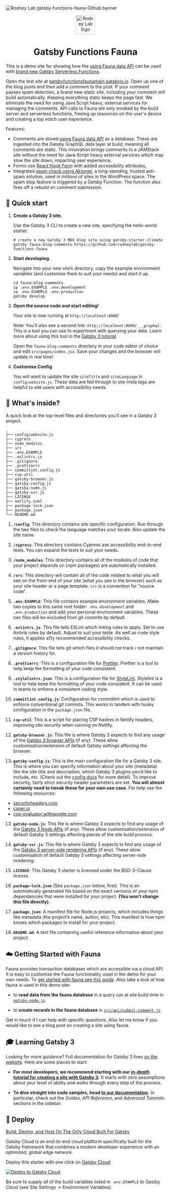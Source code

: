<picture>
  <source srcset="./images/rodneylab-github-gatsby-functions-fauna.avif" type="image/avif">
  <source srcset="./images/rodneylab-github-gatsby-functions-fauna.webp" type="image/webp">
  <img src="./images/rodneylab-github-gatsby-functions-fauna.png" alt="Rodney Lab gatsby-functions-fauna Github banner">
</picture>

<p align="center">
  <a aria-label="Open Rodney Lab site" href="https://rodneylab.com" rel="nofollow noopener noreferrer">
    <img alt="Rodney Lab logo" src="https://rodneylab.com/assets/icon.png" width="60" />
  </a>
</p>
<h1 align="center">
  Gatsby Functions Fauna
</h1>

This is a demo site for showing how the <a aria-label="Open the fauna website" href="https://fauna.com/">using Fauna data API</a> can be used with <a aria-label="Learn about Gatsby Functions" href="https://www.gatsbyjs.com/functions/">brand new Gatsby Serverless Functions</a>.

Open the test site at <a aria-label="OPen demo site" href="https://gatsbyfunctionsfaunamain.gatsbyjs.io/">gatsbyfunctionsfaunamain.gatsbyjs.io</a>. Open up one of the blog posts and then add a comment to the post. If your comment passes spam detection, a brand new static site, including your comment will build automatically. Keeping everything static keeps the page fast. We eliminate the need for using Java Script heavy, external services for managing the comments. API calls to Fauna are only invoked by the build server and serverless functions, freeing up resources on the user's device and creating a top notch user experience.

Features:

- Comments are stored <a aria-label="Open the fauna website" href="https://fauna.com/">using Fauna data API</a> as a database.  These are ingested into the Gatsby GraphQL data layer at build, meaning all comments are static.  This innovation brings comments to a JAMStack site without the need for Java Script heavy external services which may slow the site down, impacting user experience,
- Forms use <a aria-label="Meet React Hook Form" href="https://react-hook-form.com/">React Hook Form</a> with added accessibility attributes,
- Integrated <a aria-label="Learn more about Akismet" href="https://akismet.com/">spam check using Akismet</a>, a long-standing, trusted anti-spam solution, used in millions of sites in the WordPress space.  The spam stop feature is triggered by a Gatsby Function.  The function also fires off a rebuild on comment submission.

## 🚀 Quick start

1.  **Create a Gatsby 3 site.**

    Use the Gatsby 3 CLI to create a new site, specifying the hello-world starter.

    ```shell
    # create a new Gatsby 3 MDX blog site using gatsby-starter-climate
    gatsby fauna-blog-comments https://github.com/rodneylab/gatsby-functions-fauna
    ```

1.  **Start developing.**

    Navigate into your new site’s directory, copy the example environment variables (and customise them to suit your needs) and start it up.

    ```shell
    cd fauna-blog-comments
    cp .env.EXAMPLE .env.development
    cp .env.EXAMPLE .env.production
    gatsby develop
    ```

1.  **Open the source code and start editing!**

    Your site is now running at `http://localhost:8000`!

    Note: You'll also see a second link: _`http://localhost:8000/___graphql`_. This is a tool you can use to experiment with querying your data. Learn more about using this tool in the [Gatsby 3 tutorial](https://www.gatsbyjs.com/tutorial/part-five/#introducing-graphiql).

    Open the `fauna-blog-comments` directory in your code editor of choice and edit `src/pages/index.jsx`. Save your changes and the browser will update in real time!

4.  **Customise Config**

    You will want to update the site `siteTitle` and `siteLanguage` in `config/website.js`.  These data are fed through to site meta tags are helpful to site users with accessibility needs.

## 🧐 What's inside?

A quick look at the top-level files and directories you'll see in a Gatsby 3 project.

    .
    ├── config/website.js
    ├── cypress
    ├── node_modules
    ├── src
    ├── .env.EXAMPLE
    ├── .eslintrc.js
    ├── .gitignore
    ├── .prettierrc
    ├── commitlint.config.js
    ├── csp-util
    ├── gatsby-browser.js
    ├── gatsby-config.js
    ├── gatsby-node.js
    ├── gatsby-ssr.js
    ├── LICENSE
    ├── netlify.toml
    ├── package-lock.json
    ├── package.json
    └── README.md

1.  **`/config`**: This directory contains site specific configuration.  Run through the two files to check the language matches your locale.  Also update the site name.

1.  **`/cypress`**: This directory contains Cypress axe accessibility end-to-end tests.  You can expand the tests to suit your needs.

2.  **`/node_modules`**: This directory contains all of the modules of code that your project depends on (npm packages) are automatically installed.

3.  **`/src`**: This directory will contain all of the code related to what you will see on the front-end of your site (what you see in the browser) such as your site header or a page template. `src` is a convention for “source code”.

4.  **`.env.EXAMPLE`**: This file contains example environment variables.  Make two copies to this same root folder: `.env.development` and `.env.production` and add your personal environment variables.  These two files will be excluded from git commits by default.

5.  **`.eslintrc.js`**: This file tells ESLint which linting rules to apply.  Set to use Airbnb rules by default.  Adjust to suit your taste.  As well as code style rules, it applies a11y recommended accessibility checks.

6.  **`.gitignore`**: This file tells git which files it should not track / not maintain a version history for.

7.  **`.prettierrc`**: This is a configuration file for [Prettier](https://prettier.io/). Prettier is a tool to help keep the formatting of your code consistent.

8.  **`.stylelintrc.json`**: This is a configuration file for [StyleLint](https://stylelint.io/). Stylelint is a tool to help keep the formatting of your code consistent.  It can be used in teams to enforce a consistent coding style.

9.  **`commitlint.config.js`**: Configuration for commitlint which is used to enforce conventional git commits.  This works in tandem with husky configuration in the `package.json` file.

10.  **`csp-util`**: This is a script for placing CSP hashes in Netlify headers, improving site security when running on Netlify.

11.  **`gatsby-browser.js`**: This file is where Gatsby 3 expects to find any usage of the [Gatsby 3 browser APIs](https://www.gatsbyjs.com/docs/browser-apis/) (if any). These allow customisation/extension of default Gatsby settings affecting the browser.

12.  **`gatsby-config.js`**: This is the main configuration file for a Gatsby 3 site. This is where you can specify information about your site (metadata) like the site title and description, which Gatsby 3 plugins you’d like to include, etc. (Check out the [config docs](https://www.gatsbyjs.com/docs/gatsby-config/) for more detail).  To improve security, fairly strict security header parameters are set.  **You will almost certainly need to tweak these for your own use case**. For help use the following resources:

- <a aria-label="See security heading ratings and tips" href="https://securityheaders.com/" target="_blank" rel="nofollow noopener noreferrer">securityheaders.com</a>
- <a aria-label="See security heading tips" href="https://csper.io/"  target="_blank" rel="nofollow noopener noreferrer">csper.io</a>
- <a aria-label="Open the Google C S P evaluator tool" href="https://csp-evaluator.withgoogle.com/" target="_blank" rel="nofollow noopener noreferrer">csp-evaluator.withgoogle.com</a>

13.  **`gatsby-node.js`**: This file is where Gatsby 3 expects to find any usage of the [Gatsby&nbsp;3 Node APIs](https://www.gatsbyjs.com/docs/node-apis/) (if any). These allow customisation/extension of default Gatsby 3 settings affecting pieces of the site build process.

14.  **`gatsby-ssr.js`**: This file is where Gatsby 3 expects to find any usage of the [Gatsby&nbsp;3 server-side rendering APIs](https://www.gatsbyjs.com/docs/ssr-apis/) (if any). These allow customisation of default Gatsby 3 settings affecting server-side rendering.

15.  **`LICENSE`**: This Gatsby 3 starter is licensed under the BSD-3-Clause license.

17. **`package-lock.json`** (See `package.json` below, first). This is an automatically generated file based on the exact versions of your npm dependencies that were installed for your project. **(You won’t change this file directly).**

18. **`package.json`**: A manifest file for Node.js projects, which includes things like metadata (the project’s name, author, etc). This manifest is how npm knows which packages to install for your project.

19. **`README.md`**: A text file containing useful reference information about your project.

## ☁️ Getting Started with Fauna

Fauna provides transaction databases which are accessible via a cloud API.  It is easy to customise the Fauna functionality used in the demo for your own needs.  To <a aria-label="Open Fauna documentation" href="https://docs/fauna.com/fauna/current/drivers/javascript">get started with fauna see this guide</a>.  Also take a look at how fauna is used in this demo site:

- to **read data from the fauna database** in a query run at site build time in <a href="Jump to the gatsby-node.js file" href="https://github.com/rodneylab/gatsby-functions-fauna/blob/main/gatsby-node.js">`gatsby-node.js`</a>.

- to **create records in the fauna database** in <a aria-labe="Jump to the submit-commetn.js file" href="https://github.com/rodneylab/gatsby-functions-fauna/blob/main/src/api/submit-comment.js">`src/api/submit-comment.js`</a>.

Get in touch if I can help with specific questions.  Also let me know if you would like to see a blog post on creating a site using fauna.

## 🎓 Learning Gatsby 3

Looking for more guidance? Full documentation for Gatsby 3 lives [on the website](https://www.gatsbyjs.com/). Here are some places to start:

- **For most developers, we recommend starting with our [in-depth tutorial for creating a site with Gatsby 3](https://www.gatsbyjs.com/tutorial/).** It starts with zero assumptions about your level of ability and walks through every step of the process.

- **To dive straight into code samples, head [to our documentation](https://www.gatsbyjs.com/docs/).** In particular, check out the _Guides_, _API Reference_, and _Advanced Tutorials_ sections in the sidebar.

## 💫 Deploy

[Build, Deploy, and Host On The Only Cloud Built For Gatsby](https://www.gatsbyjs.com/cloud/)

Gatsby Cloud is an end-to-end cloud platform specifically built for the Gatsby framework that combines a modern developer experience with an optimized, global edge network.


Deploy this starter with one click on [Gatsby Cloud](https://www.gatsbyjs.com/dashboard/deploynow?url=https://github.com/rodneylab/gatsby-functions-fauna):

[<img src="https://www.gatsbyjs.com/deploynow.svg" alt="Deploy to Gatsby Cloud">](https://www.gatsbyjs.com/dashboard/deploynow?url=https://github.com/rodneylab/gatsby-functions-fauna)

Be sure to supply all of the build variables listed in `.env.EXAMPLE` to Gastby Cloud (see Site Settings -> Environment Variables).